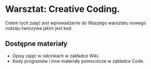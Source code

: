 # Warsztat: Creative Coding.

Celem tych zajęć jest wprowadzenie do Waszego warsztatu nowego rodzaju tworzywa jakim jest kod.

## Dostępne materiały

- Opisy zajęć w odcinkach w zakładce Wiki.
- Kody programów i inne materiały pomocnicze w zakładce Code.


